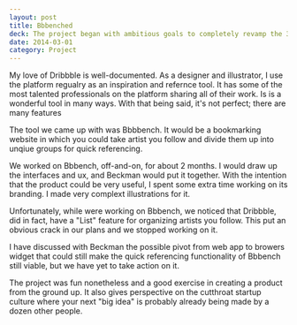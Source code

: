 ```yaml
---
layout: post
title: Bbbenched
deck: The project began with ambitious goals to completely revamp the 30-website network, but was, unfortunately, crippled by the fear of straying too far from the path.
date: 2014-03-01
category: Project
---
```


My love of Dribbble is well-documented. As a designer and illustrator, I use the platform regualry as an inspiration and refernce tool. It has some of the most talented professionals on the platform sharing all of their work. Is is a wonderful tool in many ways. With that being said, it's not perfect; there are many features 

The tool we came up with was Bbbbench. It would be a bookmarking website in which you could take artist you follow and divide them up into unqiue groups for quick referencing. 

We worked on Bbbench, off-and-on, for about 2 months. I would draw up the interfaces and ux, and Beckman would put it together. With the intention that the product could be very useful, I spent some extra time working on its branding. I made very complext illustrations for it.

Unfortunately, while were working on Bbbench, we noticed that Dribbble, did in fact, have a "List" feature for organizing artists you follow. This put an obvious crack in our plans and we stopped working on it.

I have discussed with Beckman the possible pivot from web app to browers widget that could still make the quick referencing functionality of Bbbench still viable, but we have yet to take action on it.

The project was fun nonetheless and a good exercise in creating a product from the ground up. It also gives perspective on the cutthroat startup culture where your next "big idea" is probably already being made by a dozen other people.


